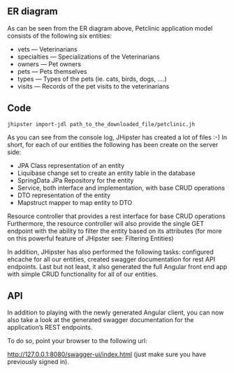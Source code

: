 
## ER diagram 

As can be seen from the ER diagram above, Petclinic application model consists of the following six entities:

- vets — Veterinarians
- specialties — Specializations of the Veterinarians
- owners — Pet owners
- pets — Pets themselves
- types — Types of the pets (ie. cats, birds, dogs, ….)
- visits — Records of the pet visits to the veterinarians

## Code

```
jhipster import-jdl path_to_the_downloaded_file/petclinic.jh

```

As you can see from the console log, JHipster has created a lot of files :-) In short, for each of our entities the following has been create on the server side:

- JPA Class representation of an entity
- Liquibase change set to create an entity table in the database
- SpringData JPa Repository for the entity
- Service, both interface and implementation, with base CRUD operations
- DTO representation of the entity
- Mapstruct mapper to map entity to DTO
  
Resource controller that provides a rest interface for base CRUD operations
Furthermore, the resource controller will also provide the single GET endpoint with the ability to filter the entity based on its attributes (for more on this powerful feature of JHipster see: Filtering Entities)

In addition, JHipster has also performed the following tasks: configured ehcache for all our entities, created swagger documentation for rest API endpoints. Last but not least, it also generated the full Angular front end app with simple CRUD functionality for all of our entities.

## API

In addition to playing with the newly generated Angular client, you can now also take a look at the generated swagger documentation for the application’s REST endpoints.

To do so, point your browser to the following url: 

http://127.0.0.1:8080/swagger-ui/index.html (just make sure you have previously signed in).
